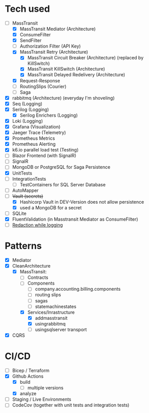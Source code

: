 # Tech used
- [ ] MassTransit
  - [x] MassTransit Mediator (Architecture)
  - [x] ConsumeFilter
  - [x] SendFilter
  - [ ] Authorization Filter (API Key)
  - [x] MassTransit Retry (Architecture)
    - [x] MassTransit Circuit Breaker (Architecture) (replaced by KillSwitch)
    - [x] MassTransit KillSwitch (Architecture)
    - [x] MassTransit Delayed Redelivery (Architecture)
  - [x] Request-Response
  - [ ] RoutingSlips (Courier)
  - [ ] Saga
- [x] rabbitmq (Architecture) (everyday I'm shoveling)
- [x] Seq (Logging)
- [x] Serilog (Logging)
  - [x] Serilog Enrichers (Logging)
- [x] Loki (Logging)
- [x] Grafana (Visualization)
- [x] Jaeger Trace (Telemetry)
- [x] Prometheus Metrics
- [x] Prometheus Alerting
- [x] k6.io parallel load test (Testing)
- [ ] Blazor Frontend (with SignalR)
- [ ] SignalR
- [ ] MongoDB or PostgreSQL for Saga Persistence
- [x] UnitTests
- [ ] IntegrationTests
  - [ ] TestContainers for SQL Server Database
- [ ] AutoMapper
- [ ] ~~Vault (secrets)~~
  - [x] Hashicorp Vault in DEV-Version does not allow persistence
  - [x] used a MongoDB for a secret
- [ ] SQLite
- [x] FluentValidation (in Masstransit Mediator as ConsumeFilter)
- [ ] [Redaction while logging](https://www.youtube.com/watch?v=rK3-tO7K6i8)

# Patterns
- [x] Mediator
- [x] CleanArchitecture
  - [x] MassTransit: 
    - [ ] Contracts
    - [ ] Components 
      - [ ] company.accounting.billing.components
      - [ ] routing slips
      - [ ] sagas
      - [ ] statemachinestates 
    - [x] Services/Inrastructure
      - [x] addmasstransit
      - [x] usingrabbitmq
      - [ ] usingsqlserver transport
- [x] CQRS

# CI/CD
- [ ] Bicep / Terraform
- [x] Github Actions
  - [x] build
    - [ ] multiple versions
  - [x] analyze
- [ ] Staging / Live Environments
- [ ] CodeCov (together with unit tests and integration tests)